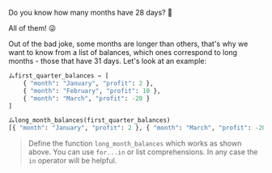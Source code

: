Do you know how many months have 28 days? :thinking:

All of them! :stuck_out_tongue_winking_eye:

Out of the bad joke, some months are longer than others, that's why we want to know from a list of balances, which ones correspond to long months - those that have 31 days. Let's look at an example:


``` python
ムfirst_quarter_balances = [
	{ "month": "January", "profit": 2 },
	{ "month": "February", "profit": 10 },
	{ "month": "March", "profit": -20 }
]

ムlong_month_balances(first_quarter_balances)
[{ "month": "January", "profit": 2 }, { "month": "March", "profit": -20 }]
```

> Define the function `long_month_balances` which works as shown above. You can use `for...in` or list comprehensions. In any case the `in` operator will be helpful.